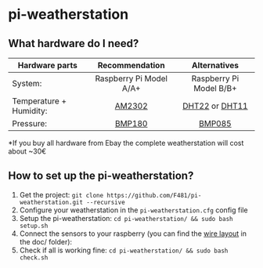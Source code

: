 pi-weatherstation
=================

What hardware do I need?
-------------------------
| Hardware parts | Recommendation  | Alternatives |
| ---------------- | :----------------: |:----------------:|
| System: |   Raspberry Pi Model A/A+    | Raspberry Pi Model B/B+ |
| Temperature + Humidity: | [AM2302](http://www.adafruit.com/products/393) | [DHT22](http://www.adafruit.com/product/385) or [DHT11](http://www.adafruit.com/products/386) |
| Pressure: | [BMP180](http://www.adafruit.com/products/1603) | [BMP085](http://www.adafruit.com/products/391) |

*If you buy all hardware from Ebay the complete weatherstation will cost about ~30€

How to set up the pi-weatherstation?
---------------------------------------

1. Get the project: `git clone https://github.com/F481/pi-weatherstation.git --recursive`
2. Configure your weatherstation in the `pi-weatherstation.cfg` config file 
3. Setup the pi-weatherstation: `cd pi-weatherstation/ && sudo bash setup.sh`
4. Connect the sensors to your raspberry (you can find the [wire layout](https://raw.githubusercontent.com/F481/pi-weatherstation/master/doc/wiring_bb.png) in the doc/ folder):  
5. Check if all is working fine: `cd pi-weatherstation/ && sudo bash check.sh`
